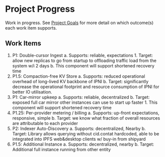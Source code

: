 # Project Progress

Work in progress. See [Project Goals](/goals.md) for more detail on which outcome(s) each work item supports.

## Work Items

1. P1: Double-cursor Ingest
    a. Supports: reliable, expectations
       1. Target: allow new replicas to go from startup to offloading traffic load from the system w/i 2 days
    b. This component will support shortened recovery time
1. P1.5: Compaction-free KV Store
    a. Supports: reduced operational overhead of long-lived KV backbone of IPNI
    b. Target: significantly decrease the operational footprint and resource consumption of IPNI for better IO utilisation.
2. P1: Car-mirror upkeep
    a. Supports: reliable, decentralized
    b. Target: exposed full car mirror other instances can use to start up faster
        1. This component will support shortened recovery time
3. P1.25: Per-provider metering / billing
    a. Supports: up-front expectations, responsive, simple
    b. Target: we know what fraction of overall resources are attributable to each provider
4. P2: Indexer Auto-Discovery
    a. Supports: decentralized, Nearby
    b. Target: Library allows querying without cid.contat hardcoded, able to be integrated into IPFS web&desktop clients w/ buy-in from shipyard
5. P1.5: Additional Instance
    a. Supports: decentralized, nearby
    b. Target: Additional full instance running from other entity